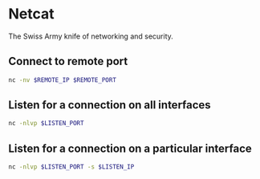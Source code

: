 # Netcat

The Swiss Army knife of networking and security.

## Connect to remote port

```bash
nc -nv $REMOTE_IP $REMOTE_PORT
```

## Listen for a connection on all interfaces

```bash
nc -nlvp $LISTEN_PORT
```

## Listen for a connection on a particular interface

```bash
nc -nlvp $LISTEN_PORT -s $LISTEN_IP
```
